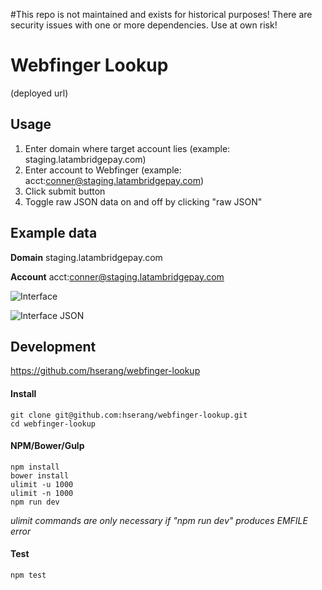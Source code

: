 #This repo is not maintained and exists for historical purposes!
There are security issues with one or more dependencies. Use at own risk!

Webfinger Lookup
================
(deployed url)

## Usage

1. Enter domain where target account lies (example: staging.latambridgepay.com)
2. Enter account to Webfinger (example: acct:conner@staging.latambridgepay.com)
3. Click submit button
4. Toggle raw JSON data on and off by clicking "raw JSON"

## Example data
**Domain**
staging.latambridgepay.com

**Account**
acct:conner@staging.latambridgepay.com

![Interface](http://imgur.com/Nnd7B4Y.png)

![Interface JSON](http://imgur.com/23pBTy5.png)

## Development
https://github.com/hserang/webfinger-lookup

#### Install
```
git clone git@github.com:hserang/webfinger-lookup.git
cd webfinger-lookup
```

#### NPM/Bower/Gulp
```
npm install
bower install
ulimit -u 1000
ulimit -n 1000
npm run dev
```
*ulimit commands are only necessary if "npm run dev" produces EMFILE error*

#### Test
```
npm test
```
